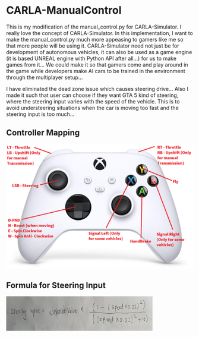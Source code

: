 # CARLA-ManualControl

This is my modification of the manual_control.py for CARLA-Simulator. I really love the concept of CARLA-Simulator. 
In this implementation, I want to make the manual_control.py much more appeasing to gamers like me so that more 
people will be using it. CARLA-Simulator need not just be for development of autonomous vehicles, it can also be used as
a game engine (it is based UNREAL engine with Python API after all...) for us to make games from it... We could make it so
that gamers come and play around in the game while developers make AI cars to be trained in the environment through the 
multiplayer setup... 

I have eliminated the dead zone issue which causes steering drive... Also I made it such that user can choose if they want
GTA 5 kind of steering, where the steering input varies with the speed of the vehicle. This is to avoid understeering situations
when the car is moving too fast and the steering input is too much...

## Controller Mapping
![XBOX Control Mapping](https://github.com/YEOWEIHNGWHYELAB/CARLA-ManualControl/blob/main/Images/XboxKey.png)

## Formula for Steering Input 
![Steering INPUT Formula](https://github.com/YEOWEIHNGWHYELAB/CARLA-ManualControl/blob/main/Images/FormulaForSteeringInput.png)
